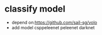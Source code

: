 # classify model

- depend on:https://github.com/sail-sg/volo
- add model csppeleenet peleenet darknet

